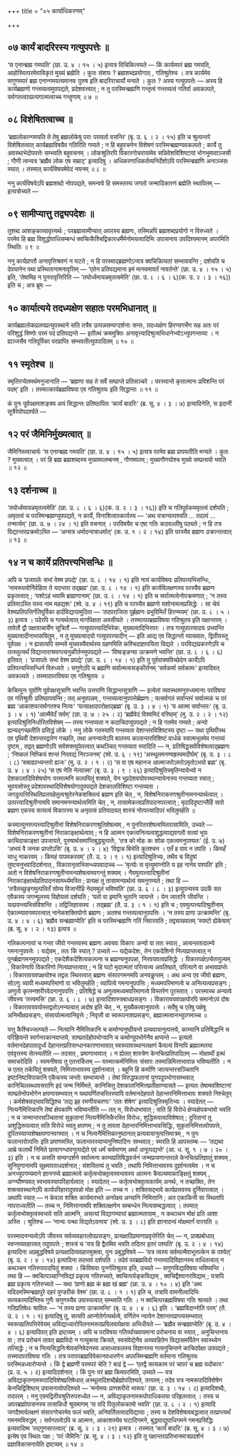 +++
title = "०५ कार्याधिकरणम्"

+++

## ०७ कार्यं बादरिरस्य गत्युपपत्तेः ॥

‘स एनान्ब्रह्म गमयति’ (छा. उ. ४ । १५ । ५) इत्यत्र विचिकित्स्यते — किं कार्यमपरं ब्रह्म गमयति, आहोस्वित्परमेवाविकृतं मुख्यं ब्रह्मेति । कुतः संशयः ? ब्रह्मशब्दप्रयोगात् , गतिश्रुतेश्च । तत्र कार्यमेव सगुणमपरं ब्रह्म एनान्गमयत्यमानवः पुरुष इति बादरिराचार्यो मन्यते । कुतः ? अस्य गत्युपपत्तेः — अस्य हि कार्यब्रह्मणो गन्तव्यत्वमुपपद्यते, प्रदेशवत्त्वात् ; न तु परस्मिन्ब्रह्मणि गन्तृत्वं गन्तव्यत्वं गतिर्वा अवकल्पते, सर्वगतत्वात्प्रत्यगात्मत्वाच्च गन्तॄणाम् ॥ ७ ॥

## ०८ विशेषितत्वाच्च ॥

‘ब्रह्मलोकान्गमयति ते तेषु ब्रह्मलोकेषु पराः परावतो वसन्ति’ (बृ. उ. ६ । २ । १५) इति च श्रुत्यन्तरे विशेषितत्वात् कार्यब्रह्मविषयैव गतिरिति गम्यते ; न हि बहुवचनेन विशेषणं परस्मिन्ब्रह्मण्यवकल्पते ; कार्ये तु अवस्थाभेदोपपत्तेः सम्भवति बहुवचनम् । लोकश्रुतिरपि विकारगोचरायामेव सन्निवेशविशिष्टायां भोगभूमावाञ्जसी ; गौणी त्वन्यत्र ‘ब्रह्मैव लोक एष सम्राट्’ इत्यादिषु । अधिकरणाधिकर्तव्यनिर्देशोऽपि परस्मिन्ब्रह्मणि अनाञ्जसः स्यात् । तस्मात् कार्यविषयमेवेदं नयनम् ॥ ८ ॥

ननु कार्यविषयेऽपि ब्रह्मशब्दो नोपपद्यते, समन्वये हि समस्तस्य जगतो जन्मादिकारणं ब्रह्मेति स्थापितम् — इत्यत्रोच्यते —

## ०९ सामीप्यात्तु तद्व्यपदेशः ॥

तुशब्द आशङ्काव्यावृत्त्यर्थः ; परब्रह्मसामीप्यात् अपरस्य ब्रह्मणः, तस्मिन्नपि ब्रह्मशब्दप्रयोगो न विरुध्यते । परमेव हि ब्रह्म विशुद्धोपाधिसम्बन्धं क्वचित्कैश्चिद्विकारधर्मैर्मनोमयत्वादिभिः उपासनाय उपदिश्यमानम् अपरमिति स्थितिः ॥ ९ ॥

ननु कार्यप्राप्तौ अनावृत्तिश्रवणं न घटते ; न हि परस्माद्ब्रह्मणोऽन्यत्र क्वचिन्नित्यतां सम्भावयन्ति ; दर्शयति च देवयानेन पथा प्रस्थितानामनावृत्तिम् — ‘एतेन प्रतिपद्यमाना इमं मानवमावर्तं नावर्तन्ते’ (छा. उ. ४ । १५ । ५) इति, ‘तेषामिह न पुनरावृत्तिरिति — ‘तयोर्ध्वमायन्नमृतत्वमेति’ (छा. उ. ८ । ६ । ६)(क. उ. २ । ३ । १६)) इति च ; अत्र ब्रूमः —

## १० कार्यात्यये तदध्यक्षेण सहातः परमभिधानात् ॥

कार्यब्रह्मलोकप्रलयप्रत्युपस्थाने सति तत्रैव उत्पन्नसम्यग्दर्शनाः सन्तः, तदध्यक्षेण हिरण्यगर्भेण सह अतः परं परिशुद्धं विष्णोः परमं पदं प्रतिपद्यन्ते — इतीत्थं क्रममुक्तिः अनावृत्त्यादिश्रुत्यभिधानेभ्योऽभ्युपगन्तव्या । न ह्यञ्जसैव गतिपूर्विका परप्राप्तिः सम्भवतीत्युपपादितम् ॥ १० ॥

## ११ स्मृतेश्च ॥

स्मृतिरप्येतमर्थमनुजानाति — ‘ब्रह्मणा सह ते सर्वे सम्प्राप्ते प्रतिसञ्चरे । परस्यान्ते कृतात्मानः प्रविशन्ति परं पदम्’ इति । तस्मात्कार्यब्रह्मविषया एव गतिश्रुतयः इति सिद्धान्तः ॥ ११ ॥

कं पुनः पूर्वपक्षमाशङ्क्य अयं सिद्धान्तः प्रतिष्ठापितः ‘कार्यं बादरिः’ (ब्र. सू. ४ । ३ । ७) इत्यादिनेति, स इदानीं सूत्रैरेवोपदर्श्यते —

## १२ परं जैमिनिर्मुख्यत्वात् ॥

जैमिनिस्त्वाचार्यः ‘स एनान्ब्रह्म गमयति’ (छा. उ. ४ । १५ । ५) इत्यत्र परमेव ब्रह्म प्रापयतीति मन्यते । कुतः ? मुख्यत्वात् । परं हि ब्रह्म ब्रह्मशब्दस्य मुख्यमालम्बनम् , गौणमपरम् ; मुख्यगौणयोश्च मुख्ये सम्प्रत्ययो भवति ॥ १२ ॥

## १३ दर्शनाच्च ॥

‘तयोर्ध्वमायन्नमृतत्वमेति’ (छा. उ. ८ । ६ । ६)(क. उ. २ । ३ । १६)) इति च गतिपूर्वकममृतत्वं दर्शयति ; अमृतत्वं च परस्मिन्ब्रह्मण्युपपद्यते, न कार्ये, विनाशित्वात्कार्यस्य — ‘अथ यत्रान्यत्पश्यति … तदल्पं … तन्मर्त्यम्’ (छा. उ. ७ । २४ । १) इति वचनात् । परविषयैव च एषा गतिः कठवल्लीषु पठ्यते ; न हि तत्र विद्यान्तरप्रक्रमोऽस्ति — ‘अन्यत्र धर्मादन्यत्राधर्मात्’ (क. उ. १ । २ । १४) इति परस्यैव ब्रह्मणः प्रक्रान्तत्वात् ॥ १३ ॥

## १४ न च कार्ये प्रतिपत्त्यभिसन्धिः ॥

अपि च ‘प्रजापतेः सभां वेश्म प्रपद्ये’ (छा. उ. ८ । १४ । १) इति नायं कार्यविषयः प्रतिपत्त्यभिसन्धिः, ‘नामरूपयोर्निर्वहिता ते यदन्तरा तद्ब्रह्म’ (छा. उ. ८ । १४ । १) इति कार्यविलक्षणस्य परस्यैव ब्रह्मणः प्रकृतत्वात् ; ‘यशोऽहं भवामि ब्राह्मणानाम्’ (छा. उ. ८ । १४ । १) इति च सर्वात्मत्वेनोपक्रमणात् ; ‘न तस्य प्रतिमाऽस्ति यस्य नाम महद्यशः’ (श्वे. उ. ४ । १९) इति च परस्यैव ब्रह्मणो यशोनामत्वप्रसिद्धेः । सा चेयं वेश्मप्रतिपत्तिर्गतिपूर्विका हार्दविद्यायामुदिता — ‘तदपराजिता पूर्ब्रह्मणः प्रभुविमितँ हिरण्मयम्’ (छा. उ. ८ । ५ । ३) इत्यत्र । पदेरपि च गत्यर्थत्वात् मार्गापेक्षता अवसीयते । तस्मात्परब्रह्मविषया गतिश्रुतय इति पक्षान्तरम् । तावेतौ द्वौ पक्षावाचार्येण सूत्रितौ — गत्युपपत्त्यादिभिरेकः, मुख्यत्वादिभिरपरः । तत्र गत्युपपत्त्यादयः प्रभवन्ति मुख्यत्वादीनाभासयितुम् , न तु मुख्यत्वादयो गत्युपपत्त्यादीन् — इति आद्य एव सिद्धान्तो व्याख्यातः, द्वितीयस्तु पूर्वपक्षः । न ह्यसत्यपि सम्भवे मुख्यस्यैवार्थस्य ग्रहणमिति कश्चिदाज्ञापयिता विद्यते । परविद्याप्रकरणेऽपि च तत्स्तुत्यर्थं विद्यान्तराश्रयगत्यनुकीर्तनमुपपद्यते — ‘विष्वङ्ङन्या उत्क्रमणे भवन्ति’ (छा. उ. ८ । ६ । ६) इतिवत् । ‘प्रजापतेः सभां वेश्म प्रपद्ये’ (छा. उ. ८ । १४ । १) इति तु पूर्ववाक्यविच्छेदेन कार्येऽपि प्रतिपत्त्यभिसन्धिर्न विरुध्यते । सगुणेऽपि च ब्रह्मणि सर्वात्मत्वसङ्कीर्तनम् ‘सर्वकर्मा सर्वकामः’ इत्यादिवत् अवकल्पते । तस्मादपरविषया एव गतिश्रुतयः ॥

केचित्पुनः पूर्वाणि पूर्वपक्षसूत्राणि भवन्ति उत्तराणि सिद्धान्तसूत्राणि — इत्येतां व्यवस्थामनुरुध्यमानाः परविषया एव गतिश्रुतीः प्रतिष्ठापयन्ति ; तत् अनुपपन्नम् , गन्तव्यत्वानुपपत्तेर्ब्रह्मणः ; यत्सर्वगतं सर्वान्तरं सर्वात्मकं च परं ब्रह्म ‘आकाशवत्सर्वगतश्च नित्यः’ ‘यत्साक्षादपरोक्षाद्ब्रह्म’ (बृ. उ. ३ । ४ । १) ‘य आत्मा सर्वान्तरः’ (बृ. उ. ३ । ४ । १) ‘आत्मैवेदँ सर्वम्’ (छा. उ. ७ । २५ । २) ‘ब्रह्मैवेदं विश्वमिदं वरिष्ठम्’ (मु. उ. २ । २ । १२) इत्यादिश्रुतिनिर्धारितविशेषम् — तस्य गन्तव्यता न कदाचिदप्युपपद्यते ; न हि गतमेव गम्यते ; अन्यो ह्यन्यद्गच्छतीति प्रसिद्धं लोके । ननु लोके गतस्यापि गन्तव्यता देशान्तरविशिष्टस्य दृष्टा — यथा पृथिवीस्थ एव पृथिवीं देशान्तरद्वारेण गच्छति, तथा अनन्यत्वेऽपि बालस्य कालान्तरविशिष्टं वार्धकं स्वात्मभूतमेव गन्तव्यं दृष्टम् , तद्वत् ब्रह्मणोऽपि सर्वशक्त्युपेतत्वात् कथञ्चित् गन्तव्यता स्यादिति — न, प्रतिषिद्धसर्वविशेषत्वाद्ब्रह्मणः ; ‘निष्कलं निष्क्रियं शान्तं निरवद्यं निरञ्जनम्’ (श्वे. उ. ६ । १९) ‘अस्थूलमनण्वह्रस्वमदीर्घम्’ (बृ. उ. ३ । ८ । ८) ‘सबाह्याभ्यन्तरो ह्यजः’ (मु. उ. २ । १ । २) ‘स वा एष महानज आत्माजरोऽमरोऽमृतोऽभयो ब्रह्म’ (बृ. उ. ४ । ४ । २५) ‘स एष नेति नेत्यात्मा’ (बृ. उ. ३ । ९ । २६) इत्यादिश्रुतिस्मृतिन्यायेभ्यो न देशकालादिविशेषयोगः परमात्मनि कल्पयितुं शक्यते, येन भूप्रदेशवयोवस्थान्यायेनास्य गन्तव्यता स्यात् ; भूवयसोस्तु प्रदेशावस्थादिविशेषयोगादुपपद्यते देशकालविशिष्टा गन्तव्यता । जगदुत्पत्तिस्थितिप्रलयहेतुत्वश्रुतेरनेकशक्तित्वं ब्रह्मण इति चेत् , न, विशेषनिराकरणश्रुतीनामनन्यार्थत्वात् । उत्पत्त्यादिश्रुतीनामपि समानमनन्यार्थत्वमिति चेत् , न, तासामेकत्वप्रतिपादनपरत्वात् ; मृदादिदृष्टान्तैर्हि सतो ब्रह्मण एकस्य सत्यत्वं विकारस्य च अनृतत्वं प्रतिपादयत् शास्त्रं नोत्पत्त्यादिपरं भवितुमर्हति ॥

कस्मात्पुनरुत्पत्त्यादिश्रुतीनां विशेषनिराकरणश्रुतिशेषत्वम् , न पुनरितरशेषत्वमितरासामिति, उच्यते — विशेषनिराकरणश्रुतीनां निराकाङ्क्षार्थत्वात् ; न हि आत्मन एकत्वनित्यत्वशुद्धत्वाद्यवगतौ सत्यां भूयः काचिदाकाङ्क्षा उपजायते, पुरुषार्थसमाप्तिबुद्ध्युत्पत्तेः, ‘तत्र को मोहः कः शोक एकत्वमनुपश्यतः’ (ई. उ. ७) ‘अभयं वै जनक प्राप्तोऽसि’ (बृ. उ. ४ । २ । ४) ‘विद्वान्न बिभेति कुतश्चन । एतँ ह वाव न तपति । किमहँ साधु नाकरवम् । किमहं पापमकरवम्’ (तै. उ. २ । ९ । १) इत्यादिश्रुतिभ्यः, तथैव च विदुषां तुष्ट्यनुभवादिदर्शनात् , विकारानृताभिसन्ध्यपवादाच्च — ‘मृत्योः स मृत्युमाप्नोति य इह नानेव पश्यति’ इति ; अतो न विशेषनिराकरणश्रुतीनामन्यशेषत्वमवगन्तुं शक्यम् । नैवमुत्पत्त्यादिश्रुतीनां निराकाङ्क्षार्थप्रतिपादनसामर्थ्यमस्ति ; प्रत्यक्षं तु तासामन्यार्थत्वं समनुगम्यते ; तथा हि — ‘तत्रैतच्छुङ्गमुत्पतितँ सोम्य विजानीहि नेदममूलं भविष्यति’ (छा. उ. ६ । ८ । ३) इत्युपन्यस्य उदर्के सत एवैकस्य जगन्मूलस्य विज्ञेयत्वं दर्शयति ; ‘यतो वा इमानि भूतानि जायन्ते । येन जातानि जीवन्ति । यत्प्रयन्त्यभिसंविशन्ति । तद्विजिज्ञासस्व । तद्ब्रह्म’ (तै. उ. ३ । १ । १) इति च ; एवमुत्पत्त्यादिश्रुतीनाम् ऐकात्म्यावगमपरत्वात् नानेकशक्तियोगो ब्रह्मणः ; अतश्च गन्तव्यत्वानुपपत्तिः । ‘न तस्य प्राणा उत्क्रामन्ति’ (बृ. उ. ४ । ४ । ६) ‘ब्रह्मैव सन्ब्रह्माप्येति’ इति च परस्मिन्ब्रह्मणि गतिं निवारयति ; तद्व्याख्यातम् ‘स्पष्टो ह्येकेषाम्’ (ब्र. सू. ४ । २ । १३) इत्यत्र ॥

गतिकल्पनायां च गन्ता जीवो गन्तव्यस्य ब्रह्मणः अवयवः विकारः अन्यो वा ततः स्यात् , अत्यन्ततादात्म्ये गमनानुपपत्तेः । यद्येवम् , ततः किं स्यात् ? उच्यते — यद्येकदेशः, तेन एकदेशिनो नित्यप्राप्तत्वात् न पुनर्ब्रह्मगमनमुपपद्यते ; एकदेशैकदेशित्वकल्पना च ब्रह्मण्यनुपपन्ना, निरवयवत्वप्रसिद्धेः । विकारपक्षेऽप्येतत्तुल्यम् , विकारेणापि विकारिणो नित्यप्राप्तत्वात् ; न हि घटो मृदात्मतां परित्यज्य अवतिष्ठते, परित्यागे वा अभावप्राप्तेः । विकारावयवपक्षयोश्च तद्वतः स्थिरत्वात् ब्रह्मणः संसारगमनमपि अनवकॢप्तम् । अथ अन्य एव जीवो ब्रह्मणः, सोऽणुः व्यापी मध्यमपरिमाणो वा भवितुमर्हति ; व्यापित्वे गमनानुपपत्तिः ; मध्यमपरिमाणत्वे च अनित्यत्वप्रसङ्गः ; अणुत्वे कृत्स्नशरीरवेदनानुपपत्तिः ; प्रतिषिद्धे च अणुत्वमध्यमपरिमाणत्वे विस्तरेण पुरस्तात् । परस्माच्च अन्यत्वे जीवस्य ‘तत्त्वमसि’ (छा. उ. ६ । ८ । ७) इत्यादिशास्त्रबाधप्रसङ्गः । विकारावयवपक्षयोरपि समानोऽयं दोषः । विकारावयवयोस्तद्वतोऽनन्यत्वात् अदोष इति चेत् , न, मुख्यैकत्वानुपपत्तेः । सर्वेषु च एतेषु पक्षेषु अनिर्मोक्षप्रसङ्गः, संसार्यात्मत्वानिवृत्तेः ; निवृत्तौ वा स्वरूपनाशप्रसङ्गः, ब्रह्मात्मत्वानभ्युपगमाच्च ॥

यत्तु कैश्चिज्जल्प्यते — नित्यानि नैमित्तिकानि च कर्माण्यनुष्ठीयन्ते प्रत्यवायानुत्पत्तये, काम्यानि प्रतिषिद्धानि च परिह्रियन्ते स्वर्गनरकानवाप्तये, साम्प्रतदेहोपभोग्यानि च कर्माण्युपभोगेनैव क्षप्यन्ते — इत्यतो वर्तमानदेहपातादूर्ध्वं देहान्तरप्रतिसन्धानकारणाभावात् स्वरूपावस्थानलक्षणं कैवल्यं विनापि ब्रह्मात्मतया एवंवृत्तस्य सेत्स्यतीति — तदसत् , प्रमाणाभावात् । न ह्येतत् शास्त्रेण केनचित्प्रतिपादितम् — मोक्षार्थी इत्थं समाचरेदिति । स्वमनीषया तु एतत्तर्कितम् — यस्मात्कर्मनिमित्तः संसारः तस्मान्निमित्ताभावान्न भविष्यतीति । न च एतत् तर्कयितुं शक्यते, निमित्ताभावस्य दुर्ज्ञानत्वात् । बहूनि हि कर्माणि जात्यन्तरसञ्चितानि इष्टानिष्टविपाकानि एकैकस्य जन्तोः सम्भाव्यन्ते । तेषां विरुद्धफलानां युगपदुपभोगासम्भवात् कानिचिल्लब्धावसराणि इदं जन्म निर्मिमते, कानिचित्तु देशकालनिमित्तप्रतीक्षाण्यासते — इत्यतः तेषामवशिष्टानां साम्प्रतेनोपभोगेन क्षपणासम्भवात् न यथावर्णितचरितस्यापि वर्तमानदेहपाते देहान्तरनिमित्ताभावः शक्यते निश्चेतुम् । कर्मशेषसद्भावसिद्धिश्च ‘तद्य इह रमणीयचरणाः’ ‘ततः शेषेण’ इत्यादिश्रुतिस्मृतिभ्यः । स्यादेतत् — नित्यनैमित्तिकानि तेषां क्षेपकाणि भविष्यन्तीति — तत् न, विरोधाभावात् ; सति हि विरोधे क्षेप्यक्षेपकभावो भवति ; न च जन्मान्तरसञ्चितानां सुकृतानां नित्यनैमित्तिकैरस्ति विरोधः, शुद्धिरूपत्वाविशेषात् ; दुरितानां तु अशुद्धिरूपत्वात् सति विरोधे भवतु क्षपणम् ; न तु तावता देहान्तरनिमित्ताभावसिद्धिः, सुकृतनिमित्तत्वोपपत्तेः, दुरितस्याप्यशेषक्षपणानवगमात् । न च नित्यनैमित्तिकानुष्ठानात् प्रत्यवायानुत्पत्तिमात्रम् , न पुनः फलान्तरोत्पत्तिः इति प्रमाणमस्ति, फलान्तरस्याप्यनुनिष्पादिनः सम्भवात् ; स्मरति हि आपस्तम्बः — ‘तद्यथा आम्रे फलार्थे निमिते छायागन्धावनूत्पद्येते एवं धर्मं चर्यमाणम् अर्था अनूत्पद्यन्ते’ (आ. ध. सू. १ । ७ । २० । ३) इति । न च असति सम्यग्दर्शने सर्वात्मना काम्यप्रतिषिद्धवर्जनं जन्मप्रायणान्तराले केनचित्प्रतिज्ञातुं शक्यम् , सुनिपुणानामपि सूक्ष्मापराधदर्शनात् ; संशयितव्यं तु भवति ; तथापि निमित्ताभावस्य दुर्ज्ञानत्वमेव । न च अनभ्युपगम्यमाने ज्ञानगम्ये ब्रह्मात्मत्वे कर्तृत्वभोक्तृत्वस्वभावस्य आत्मनः कैवल्यमाकाङ्क्षितुं शक्यम् , अग्न्यौष्ण्यवत् स्वभावस्यापरिहार्यत्वात् । स्यादेतत् — कर्तृत्वभोक्तृत्वकार्यम् अनर्थः, न तच्छक्तिः, तेन शक्त्यवस्थानेऽपि कार्यपरिहारादुपपन्नो मोक्ष इति — तच्च न । शक्तिसद्भावे कार्यप्रसवस्य दुर्निवारत्वात् । अथापि स्यात् — न केवला शक्तिः कार्यमारभते अनपेक्ष्य अन्यानि निमित्तानि ; अत एकाकिनी सा स्थितापि नापराध्यतीति — तच्च न, निमित्तानामपि शक्तिलक्षणेन सम्बन्धेन नित्यसम्बद्धत्वात् । तस्मात् कर्तृत्वभोक्तृत्वस्वभावे सति आत्मनि, असत्यां विद्यागम्यायां ब्रह्मात्मतायाम् , न कथञ्चन मोक्षं प्रति आशा अस्ति । श्रुतिश्च — ‘नान्यः पन्था विद्यतेऽयनाय’ (श्वे. उ. ३ । ८) इति ज्ञानादन्यं मोक्षमार्गं वारयति ॥

परस्मादनन्यत्वेऽपि जीवस्य सर्वव्यवहारलोपप्रसङ्गः, प्रत्यक्षादिप्रमाणाप्रवृत्तेरिति चेत् — न, प्राक्प्रबोधात् स्वप्नव्यवहारवत् तदुपपत्तेः ; शास्त्रं च ‘यत्र हि द्वैतमिव भवति तदितर इतरं पश्यति’ (बृ. उ. २ । ४ । १४) इत्यादिना अप्रबुद्धविषये प्रत्यक्षादिव्यवहारमुक्त्वा, पुनः प्रबुद्धविषये — ‘यत्र त्वस्य सर्वमात्मैवाभूत्तत्केन कं पश्येत्’ (बृ. उ. २ । ४ । १४) इत्यादिना तदभावं दर्शयति । तदेवं परब्रह्मविदो गन्तव्यादिविज्ञानस्य वाधितत्वात् न कथञ्चन गतिरुपपादयितुं शक्या । किंविषयाः पुनर्गतिश्रुतय इति, उच्यते — सगुणविद्याविषया भविष्यन्ति । तथा हि — क्वचित्पञ्चाग्निविद्यां प्रकृत्य गतिरुच्यते, क्वचित्पर्यङ्कविद्याम् , क्वचिद्वैश्वानरविद्याम् ; यत्रापि ब्रह्म प्रकृत्य गतिरुच्यते — यथा ‘प्राणो ब्रह्म कं ब्रह्म खं ब्रह्म’ (छा. उ. ४ । १० । ४) इति ‘अथ यदिदमस्मिन्ब्रह्मपुरे दहरं पुण्डरीकं वेश्म’ (छा. उ. ८ । १ । १) इति च, तत्रापि वामनीत्वादिभिः सत्यकामादिभिश्च गुणैः सगुणस्यैव उपास्यत्वात् सम्भवति गतिः । न क्वचित्परब्रह्मविषया गतिः श्राव्यते । तथा गतिप्रतिषेधः श्रावितः — ‘न तस्य प्राणा उत्क्रामन्ति’ (बृ. उ. ४ । ४ । ६) इति । ‘ब्रह्मविदाप्नोति परम्’ (तै. उ. २ । १ । १) इत्यादिषु तु, सत्यपि आप्नोतेर्गत्यर्थत्वे, वर्णितेन न्यायेन देशान्तरप्राप्त्यसम्भवात् स्वरूपप्रतिपत्तिरेवेयम् अविद्याध्यारोपितनामरूपप्रविलयापेक्षया अभिधीयते — ‘ब्रह्मैव सन्ब्रह्माप्येति’ (बृ. उ. ४ । ४ । ६) इत्यादिवत् इति द्रष्टव्यम् । अपि च परविषया गतिर्व्याख्यायमाना प्ररोचनाय वा स्यात् , अनुचिन्तनाय वा ; तत्र प्ररोचनं तावत् ब्रह्मविदो न गत्युक्त्या क्रियते, स्वसंवेद्येनैव अव्यवहितेन विद्यासमर्पितेन स्वास्थ्येन तत्सिद्धेः ; न च नित्यसिद्धनिःश्रेयसनिवेदनस्य असाध्यफलस्य विज्ञानस्य गत्यनुचिन्तने काचिदपेक्षा उपपद्यते ; तस्मादपरविषया गतिः । तत्र परापरब्रह्मविवेकानवधारणेन अपरस्मिन्ब्रह्मणि वर्तमाना गतिश्रुतयः परस्मिन्नध्यारोप्यन्ते । किं द्वे ब्रह्मणी परमपरं चेति ? बाढं द्वे — ‘एतद्वै सत्यकाम परं चापरं च ब्रह्म यदोंकारः’ (प्र. उ. ५ । २) इत्यादिदर्शनात् । किं पुनः परं ब्रह्म किमपरमिति, उच्यते — यत्र अविद्याकृतनामरूपादिविशेषप्रतिषेधात् अस्थूलादिशब्दैर्ब्रह्मोपदिश्यते, तत्परम् ; तदेव यत्र नामरूपादिविशेषेण केनचिद्विशिष्टम् उपासनायोपदिश्यते — ‘मनोमयः प्राणशरीरो भारूपः’ (छा. उ. ३ । १४ । २) इत्यादिशब्दैः, तदपरम् । ननु एवमद्वितीयश्रुतिरुपरुध्येत — न, अविद्याकृतनामरूपोपाधिकतया परिहृतत्वात् । तस्य च अपरब्रह्मोपासनस्य तत्सन्निधौ श्रूयमाणम् ‘स यदि पितृलोककामो भवति’ (छा. उ. ८ । २ । १) इत्यादि जगदैश्वर्यलक्षणं संसारगोचरमेव फलं भवति, अनिवर्तितत्वादविद्यायाः ; तस्य च देशविशेषावबद्धत्वात् तत्प्राप्त्यर्थं गमनमविरुद्धम् । सर्वगतत्वेऽपि च आत्मनः, आकाशस्येव घटादिगमने, बुद्ध्याद्युपाधिगमने गमनप्रसिद्धिः इत्यवादिष्म ‘तद्गुणसारत्वात्’ (ब्र. सू. २ । ३ । २९) इत्यत्र । तस्मात् ‘कार्यं बादरिः’ (ब्र. सू. ४ । ३ । ७) इत्येष एव स्थितः पक्षः ; ‘परं जैमिनिः’ (ब्र. सू. ४ । ३ । १२) इति तु पक्षान्तरप्रतिभानमात्रप्रदर्शनं प्रज्ञाविकासनायेति द्रष्टव्यम् ॥ १४ ॥
